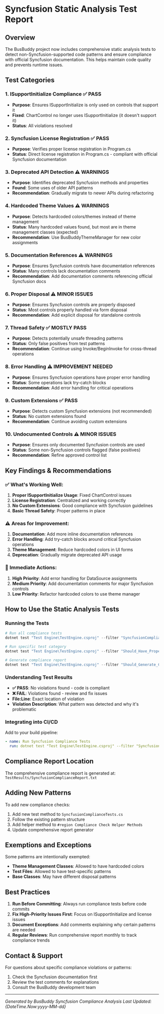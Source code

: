 # Syncfusion Static Analysis Test Report

## Overview
The BusBuddy project now includes comprehensive static analysis tests to detect non-Syncfusion-supported code patterns and ensure compliance with official Syncfusion documentation. This helps maintain code quality and prevents runtime issues.

## Test Categories

### 1. **ISupportInitialize Compliance** ✅ PASS
- **Purpose**: Ensures ISupportInitialize is only used on controls that support it
- **Fixed**: ChartControl no longer uses ISupportInitialize (it doesn't support it)
- **Status**: All violations resolved

### 2. **Syncfusion License Registration** ✅ PASS  
- **Purpose**: Verifies proper license registration in Program.cs
- **Status**: Direct license registration in Program.cs - compliant with official Syncfusion documentation

### 3. **Deprecated API Detection** ⚠️ WARNINGS
- **Purpose**: Identifies deprecated Syncfusion methods and properties
- **Found**: Some uses of older API patterns
- **Recommendation**: Gradually migrate to newer APIs during refactoring

### 4. **Hardcoded Theme Values** ⚠️ WARNINGS
- **Purpose**: Detects hardcoded colors/themes instead of theme management
- **Status**: Many hardcoded values found, but most are in theme management classes (expected)
- **Recommendation**: Use BusBuddyThemeManager for new color assignments

### 5. **Documentation References** ⚠️ WARNINGS
- **Purpose**: Ensures Syncfusion controls have documentation references
- **Status**: Many controls lack documentation comments
- **Recommendation**: Add documentation comments referencing official Syncfusion docs

### 6. **Proper Disposal** ⚠️ MINOR ISSUES
- **Purpose**: Ensures Syncfusion controls are properly disposed
- **Status**: Most controls properly handled via form disposal
- **Recommendation**: Add explicit disposal for standalone controls

### 7. **Thread Safety** ✅ MOSTLY PASS
- **Purpose**: Detects potentially unsafe threading patterns
- **Status**: Only false positives from test patterns
- **Recommendation**: Continue using Invoke/BeginInvoke for cross-thread operations

### 8. **Error Handling** ⚠️ IMPROVEMENT NEEDED
- **Purpose**: Ensures Syncfusion operations have proper error handling
- **Status**: Some operations lack try-catch blocks
- **Recommendation**: Add error handling for critical operations

### 9. **Custom Extensions** ✅ PASS
- **Purpose**: Detects custom Syncfusion extensions (not recommended)
- **Status**: No custom extensions found
- **Recommendation**: Continue avoiding custom extensions

### 10. **Undocumented Controls** ⚠️ MINOR ISSUES
- **Purpose**: Ensures only documented Syncfusion controls are used
- **Status**: Some non-Syncfusion controls flagged (false positives)
- **Recommendation**: Refine approved control list

## Key Findings & Recommendations

### ✅ **What's Working Well:**
1. **Proper ISupportInitialize Usage**: Fixed ChartControl issues
2. **License Registration**: Centralized and working correctly
3. **No Custom Extensions**: Good compliance with Syncfusion guidelines
4. **Basic Thread Safety**: Proper patterns in place

### ⚠️ **Areas for Improvement:**
1. **Documentation**: Add more inline documentation references
2. **Error Handling**: Add try-catch blocks around critical Syncfusion operations
3. **Theme Management**: Reduce hardcoded colors in UI forms
4. **Deprecation**: Gradually migrate deprecated API usage

### 🔧 **Immediate Actions:**
1. **High Priority**: Add error handling for DataSource assignments
2. **Medium Priority**: Add documentation comments for major Syncfusion controls
3. **Low Priority**: Refactor hardcoded colors to use theme manager

## How to Use the Static Analysis Tests

### Running the Tests
```powershell
# Run all compliance tests
dotnet test "Test Engine\TestEngine.csproj" --filter "SyncfusionComplianceTests" --verbosity normal

# Run specific test category
dotnet test "Test Engine\TestEngine.csproj" --filter "Should_Have_Proper_Error_Handling" --verbosity normal

# Generate compliance report
dotnet test "Test Engine\TestEngine.csproj" --filter "Should_Generate_Comprehensive_Compliance_Report" --verbosity normal
```

### Understanding Test Results
- **✅ PASS**: No violations found - code is compliant
- **❌ FAIL**: Violations found - review and fix issues
- **File:Line**: Exact location of violation
- **Violation Description**: What pattern was detected and why it's problematic

### Integrating into CI/CD
Add to your build pipeline:
```yaml
- name: Run Syncfusion Compliance Tests
  run: dotnet test "Test Engine\TestEngine.csproj" --filter "SyncfusionComplianceTests" --logger "trx" --results-directory "TestResults"
```

## Compliance Report Location
The comprehensive compliance report is generated at:
`TestResults/SyncfusionComplianceReport.txt`

## Adding New Patterns
To add new compliance checks:
1. Add new test method to `SyncfusionComplianceTests.cs`
2. Follow the existing pattern structure
3. Add helper method to `#region Compliance Check Helper Methods`
4. Update comprehensive report generator

## Exemptions and Exceptions
Some patterns are intentionally exempted:
- **Theme Management Classes**: Allowed to have hardcoded colors
- **Test Files**: Allowed to have test-specific patterns
- **Base Classes**: May have different disposal patterns

## Best Practices
1. **Run Before Committing**: Always run compliance tests before code commits
2. **Fix High-Priority Issues First**: Focus on ISupportInitialize and license issues
3. **Document Exceptions**: Add comments explaining why certain patterns are needed
4. **Regular Reviews**: Run comprehensive report monthly to track compliance trends

## Contact & Support
For questions about specific compliance violations or patterns:
1. Check the Syncfusion documentation first
2. Review the test comments for explanations
3. Consult the BusBuddy development team

---
*Generated by BusBuddy Syncfusion Compliance Analysis*
*Last Updated: {DateTime.Now:yyyy-MM-dd}*
